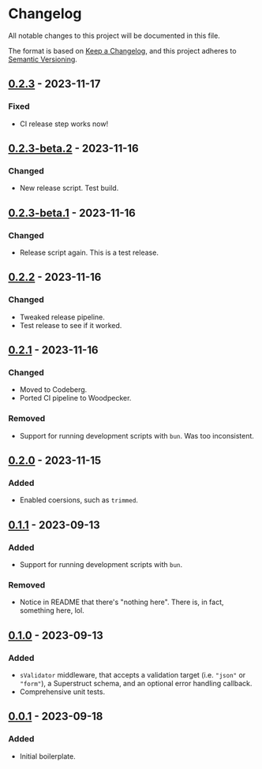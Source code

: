 # Changelog

All notable changes to this project will be documented in this file.

The format is based on [Keep a Changelog](https://keepachangelog.com/en/1.0.0/),
and this project adheres to [Semantic Versioning](https://semver.org/spec/v2.0.0.html).

## [0.2.3] - 2023-11-17

### Fixed

- CI release step works now!

## [0.2.3-beta.2] - 2023-11-16

### Changed

- New release script. Test build.

## [0.2.3-beta.1] - 2023-11-16

### Changed

- Release script again. This is a test release.

## [0.2.2] - 2023-11-16

### Changed

- Tweaked release pipeline.
- Test release to see if it worked.

## [0.2.1] - 2023-11-16

### Changed

- Moved to Codeberg.
- Ported CI pipeline to Woodpecker.

### Removed

- Support for running development scripts with `bun`. Was too inconsistent.

## [0.2.0] - 2023-11-15

### Added

- Enabled coersions, such as `trimmed`.

## [0.1.1] - 2023-09-13

### Added

- Support for running development scripts with `bun`.

### Removed

- Notice in README that there's "nothing here". There is, in fact, something here, lol.

## [0.1.0] - 2023-09-13

### Added

- `sValidator` middleware, that accepts a validation target (i.e. `"json"` or `"form"`), a Superstruct schema, and an optional error handling callback.
- Comprehensive unit tests.

## [0.0.1] - 2023-09-18

### Added

- Initial boilerplate.

[0.2.3]: https://codeberg.org/AverageHelper/hono-superstruct-validator/compare/v0.2.3-beta.2...v0.2.3
[0.2.3-beta.2]: https://codeberg.org/AverageHelper/hono-superstruct-validator/compare/v0.2.3-beta.1...v0.2.3-beta.2
[0.2.3-beta.1]: https://codeberg.org/AverageHelper/hono-superstruct-validator/compare/v0.2.2...v0.2.3-beta.1
[0.2.2]: https://codeberg.org/AverageHelper/hono-superstruct-validator/compare/v0.2.1...v0.2.2
[0.2.1]: https://codeberg.org/AverageHelper/hono-superstruct-validator/compare/v0.2.0...v0.2.1
[0.2.0]: https://codeberg.org/AverageHelper/hono-superstruct-validator/compare/v0.1.1...v0.2.0
[0.1.1]: https://codeberg.org/AverageHelper/hono-superstruct-validator/compare/v0.1.0...v0.1.1
[0.1.0]: https://codeberg.org/AverageHelper/hono-superstruct-validator/compare/v0.0.1...v0.1.0
[0.0.1]: https://codeberg.org/AverageHelper/hono-superstruct-validator/releases/tag/v0.0.1

